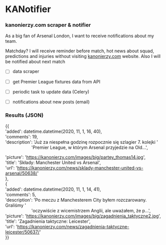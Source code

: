 # KANotifier
### kanonierzy.com scraper & notifier

As a big fan of Arsenal London, I want to receive notifications about my team.

Matchday? I will receive reminder before match, hot news about squad, predictions and injuries without visiting [kanonierzy.com](https://www.kanonierzy.com) website.
Also I will be notified about next match

- [ ] data scraper
- [ ] get Premier League fixtures data from API
- [ ] periodic task to update data (Celery)
- [ ] notifications about new posts (email)



### Results (JSON)
{{\
'added': datetime.datetime(2020, 11, 1, 16, 40),\
'comments': 19,\
'description': 'Już za niespełna godzinę rozpocznie się szlagier 7. kolejki '\
&nbsp;&nbsp;&nbsp;&nbsp;&nbsp;&nbsp;&nbsp;&nbsp;&nbsp;&nbsp;&nbsp;&nbsp;&nbsp;&nbsp;&nbsp;&nbsp;&nbsp;&nbsp;&nbsp;&nbsp;
                'Premier League, w którym Arsenal przyjedzie na Old...', 

'picture': 'https://kanonierzy.com/images/big/partey_thomas14.jpg', \
'title': 'Składy: Manchester United vs Arsenal',\
 'url': 'https://kanonierzy.com/news/sklady-manchester-united-vs-arsenal/50638/'  \
 },\
{\
'added': datetime.datetime(2020, 11, 1, 14, 41),\
'comments': 5,\
'description': 'Po meczu z Manchesterem City byłem rozczarowany. Graliśmy '\
&nbsp;&nbsp;&nbsp;&nbsp;&nbsp;&nbsp;&nbsp;&nbsp;&nbsp;&nbsp;&nbsp;&nbsp;&nbsp;&nbsp;&nbsp;&nbsp;&nbsp;&nbsp;&nbsp;&nbsp;
'oczywiście z wicemistrzem Anglii, ale uważałem, że p...',\
'picture': 'https://kanonierzy.com/images/big/zagadnienia_taktyczne2.jpg', \
'title': 'Zagadnienia taktyczne: Leicester',\
'url': 'https://kanonierzy.com/news/zagadnienia-taktyczne-leicester/50637/'  \
\}}
